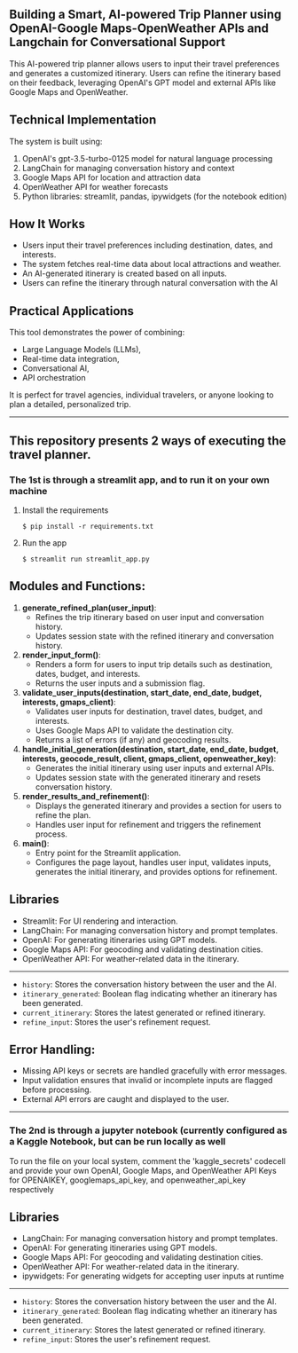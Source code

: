 Building a Smart, AI-powered Trip Planner using OpenAI-Google Maps-OpenWeather APIs and Langchain for Conversational Support
----------------------
This AI-powered trip planner allows users to input their travel preferences and generates a customized itinerary. Users can refine the itinerary 
based on their feedback, leveraging OpenAI's GPT model and external APIs like Google Maps and OpenWeather.

Technical Implementation
----------------------
The system is built using:

1. OpenAI's gpt-3.5-turbo-0125 model for natural language processing
2. LangChain for managing conversation history and context
3. Google Maps API for location and attraction data
4. OpenWeather API for weather forecasts
5. Python libraries: streamlit, pandas, ipywidgets (for the notebook edition)

How It Works
----------------------
- Users input their travel preferences including destination, dates, and interests.
- The system fetches real-time data about local attractions and weather.
- An AI-generated itinerary is created based on all inputs.
- Users can refine the itinerary through natural conversation with the AI

Practical Applications
----------------------
This tool demonstrates the power of combining:

- Large Language Models (LLMs),
- Real-time data integration,
- Conversational AI,
- API orchestration

It is perfect for travel agencies, individual travelers, or anyone looking to plan a detailed, personalized trip.

----------------------

## This repository presents 2 ways of executing the travel planner.

### The 1st is through a streamlit app, and to run it on your own machine

1. Install the requirements

   ```
   $ pip install -r requirements.txt
   ```

2. Run the app

   ```
   $ streamlit run streamlit_app.py
   
   ```
Modules and Functions:
----------------------
1. **generate_refined_plan(user_input)**:
    - Refines the trip itinerary based on user input and conversation history.
    - Updates session state with the refined itinerary and conversation history.
2. **render_input_form()**:
    - Renders a form for users to input trip details such as destination, dates, budget, 
      and interests.
    - Returns the user inputs and a submission flag.
3. **validate_user_inputs(destination, start_date, end_date, budget, interests, gmaps_client)**:
    - Validates user inputs for destination, travel dates, budget, and interests.
    - Uses Google Maps API to validate the destination city.
    - Returns a list of errors (if any) and geocoding results.
4. **handle_initial_generation(destination, start_date, end_date, budget, interests, geocode_result, client, gmaps_client, openweather_key)**:
    - Generates the initial itinerary using user inputs and external APIs.
    - Updates session state with the generated itinerary and resets conversation history.
5. **render_results_and_refinement()**:
    - Displays the generated itinerary and provides a section for users to refine the plan.
    - Handles user input for refinement and triggers the refinement process.
6. **main()**:
    - Entry point for the Streamlit application.
    - Configures the page layout, handles user input, validates inputs, generates the initial 
      itinerary, and provides options for refinement.
         
Libraries
-------------
- Streamlit: For UI rendering and interaction.
- LangChain: For managing conversation history and prompt templates.
- OpenAI: For generating itineraries using GPT models.
- Google Maps API: For geocoding and validating destination cities.
- OpenWeather API: For weather-related data in the itinerary.
-------------------
- `history`: Stores the conversation history between the user and the AI.
- `itinerary_generated`: Boolean flag indicating whether an itinerary has been generated.
- `current_itinerary`: Stores the latest generated or refined itinerary.
- `refine_input`: Stores the user's refinement request.

Error Handling:
---------------
- Missing API keys or secrets are handled gracefully with error messages.
- Input validation ensures that invalid or incomplete inputs are flagged before processing.
- External API errors are caught and displayed to the user.

----------------------


### The 2nd is through a jupyter notebook (currently configured as a Kaggle Notebook, but can be run locally as well

To run the file on your local system, comment the 'kaggle_secrets' codecell and provide your own 
OpenAI, Google Maps, and OpenWeather API Keys for OPENAIKEY, googlemaps_api_key, and openweather_api_key respectively

Libraries
-------------
- LangChain: For managing conversation history and prompt templates.
- OpenAI: For generating itineraries using GPT models.
- Google Maps API: For geocoding and validating destination cities.
- OpenWeather API: For weather-related data in the itinerary.
- ipywidgets: For generating widgets for accepting user inputs at runtime
-------------------
- `history`: Stores the conversation history between the user and the AI.
- `itinerary_generated`: Boolean flag indicating whether an itinerary has been generated.
- `current_itinerary`: Stores the latest generated or refined itinerary.
- `refine_input`: Stores the user's refinement request.


